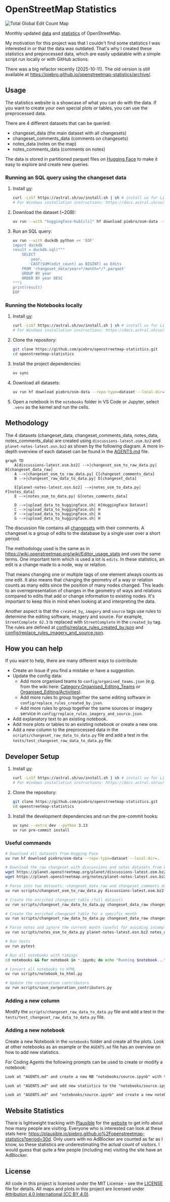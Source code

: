 # OpenStreetMap Statistics

![Total Global Edit Count Map](total_global_edit_count_map.png)

Monthly updated [data](https://huggingface.co/datasets/piebro/osm-data) and [statistics](https://piebro.github.io/openstreetmap-statistics) of OpenStreetMap.

My motivation for this project was that I couldn't find some statistics I was interested in or that the data was outdated.
That's why I created these statistics and preprocessed data, which are easily updatable with a simple script run locally or with GitHub actions.

There was a big refactor recently (2025-10-11). The old version is still available at https://piebro.github.io/openstreetmap-statistics/archive/.

## Usage

The statistics website is a showcase of what you can do with the data. If you want to create your own special plots or tables, you can use the preprocessed data.

There are 4 different datasets that can be queried:
- changeset_data (the main dataset with all changesets)
- changeset_comments_data (comments on changesets)
- notes_data (notes on the map)
- notes_comments_data (comments on notes)

The data is stored in partitioned parquet files on [Hugging Face](https://huggingface.co/datasets/piebro/osm-data) to make it easy to explore and create new queries.

### Running an SQL query using the changeset data

1. Install [uv](https://docs.astral.sh/uv/):
	```bash
	curl -LsSf https://astral.sh/uv/install.sh | sh # install uv for Linux and Mac
	# For Windows installation instructions: https://docs.astral.sh/uv/getting-started/installation/
	```

2. Download the dataset (~2GB):
	```bash
	uv run --with "huggingface-hub[cli]" hf download piebro/osm-data --repo-type=dataset --local-dir=.
	```

3. Run an SQL query:
	```bash
	uv run --with duckdb python << 'EOF'
	import duckdb
	result = duckdb.sql("""
		SELECT
			year,
			CAST(SUM(edit_count) as BIGINT) as Edits
		FROM 'changeset_data/year=*/month=*/*.parquet'
		GROUP BY year
		ORDER BY year DESC
	""")
	print(result)
	EOF
	```

### Running the Notebooks locally

1. Install [uv](https://docs.astral.sh/uv/):
	```bash
	curl -LsSf https://astral.sh/uv/install.sh | sh # install uv for Linux and Mac
	# For Windows installation instructions: https://docs.astral.sh/uv/getting-started/installation/
	```

2. Clone the repository:
	```bash
	git clone https://github.com/piebro/openstreetmap-statistics.git
	cd openstreetmap-statistics
	```

3. Install the project dependencies:
	```bash
	uv sync
	```

4. Download all datasets:
	```bash
	uv run hf download piebro/osm-data --repo-type=dataset --local-dir=.
	```

5. Open a notebook in the `notebooks` folder in VS Code or Jupyter, select `.venv` as the kernel and run the cells.


## Methodology

The 4 datasets (changeset_data, changeset_comments_data, notes_data, notes_comments_data) are created using `discussions-latest.osm.bz2` and `planet-notes-latest.osn.bz2` as shown by the following diagram. A more in-depth overview of each dataset can be found in the [AGENTS.md](AGENTS.md) file.

```mermaid
graph TD
    A[discussions-latest.osm.bz2] -->|changeset_osm_to_raw_data.py| B[changeset_data_raw]
    A -->|changeset_osm_to_raw_data.py| C[changeset_comments_data]
    B -->|changeset_raw_data_to_data.py| D[changeset_data]

    E[planet-notes-latest.osn.bz2] -->|notes_osm_to_data.py| F[notes_data]
    E -->|notes_osm_to_data.py| G[notes_comments_data]

    D -->|upload_data_to_huggingface.sh| H[HuggingFace Dataset]
    C -->|upload_data_to_huggingface.sh| H
    F -->|upload_data_to_huggingface.sh| H
    G -->|upload_data_to_huggingface.sh| H
```

The discussion file contains all [changesets](https://wiki.openstreetmap.org/wiki/Changeset) with their comments. A changeset is a group of edits to the database by a single user over a short period.

The methodology used is the same as in https://wiki.openstreetmap.org/wiki/Editor_usage_stats and uses the same terms.
One important term which is used a lot is `edits`.
In these statistics, an edit is a change made to a node, way or relation.

That means changing one or multiple tags of one element always counts as one edit.
It also means that changing the geometry of a way or relation counts as many edits since the position of many nodes changed.
This leads to an overrepresentation of changes in the geometry of ways and relations compared to edits that add or change information to existing nodes.
It's important to keep this in mind when looking at and interpreting the data.

Another aspect is that the `created_by`, `imagery` and `source` tags use rules to determine the editing software, imagery and source.
For example, `StreetComplete 62.3` is replaced with `StreetComplete` in the `created_by` tag.
The rules are defined at [config/replace_rules_created_by.json](config/replace_rules_created_by.json) and [config/replace_rules_imagery_and_source.json](config/replace_rules_imagery_and_source.json).

## How you can help

If you want to help, there are many different ways to contribute:

- Create an Issue if you find a mistake or have a suggestion.
- Update the config data:
	- Add more organised teams to `config/organised_teams.json` (e.g. from the wiki here:  [Category:Organised_Editing_Teams](https://wiki.openstreetmap.org/wiki/Category:Organised_Editing_Teams) or [Organised_Editing/Activities](https://wiki.openstreetmap.org/wiki/Organised_Editing/Activities)).
	- Add more rules to group together the same editing software in `config/replace_rules_created_by.json`.
	- Add more rules to group together the same sources or imagery service in `config/replace_rules_imagery_and_source.json`.
- Add explanatory text to an existing notebook.
- Add more plots or tables to an existing notebook or create a new one.
- Add a new column to the preprocessed data in the `scripts/changeset_raw_data_to_data.py` file and add a test in the `tests/test_changeset_raw_data_to_data.py` file.

## Developer Setup

1. Install [uv](https://docs.astral.sh/uv/):
	```bash
	curl -LsSf https://astral.sh/uv/install.sh | sh # install uv for Linux and Mac
	# For Windows installation instructions: https://docs.astral.sh/uv/getting-started/installation/
	```

2. Clone the repository:
	```bash
	git clone https://github.com/piebro/openstreetmap-statistics.git
	cd openstreetmap-statistics
	```

3. Install the development dependencies and run the pre-commit hooks:
	```bash
	uv sync --extra dev --python 3.13
	uv run pre-commit install
	```

### Useful commands

```bash
# Download all datasets from Hugging Face
uv run hf download piebro/osm-data --repo-type=dataset --local-dir=.

# Download the raw changeset with discussions and notes datasets from OpenStreetMap
wget https://planet.openstreetmap.org/planet/discussions-latest.osm.bz2
wget https://planet.openstreetmap.org/notes/planet-notes-latest.osn.bz2

# Parse into two datasets: changeset_data_raw and changeset_comments_data
uv run scripts/changeset_osm_to_raw_data.py discussions-latest.osm.bz2 changeset_data_raw changeset_comments_data --comments-ignore-current-month

# Create the enriched changeset table (full dataset)
uv run scripts/changeset_raw_data_to_data.py changeset_data_raw changeset_data

# Create the enriched changeset table for a specific month
uv run scripts/changeset_raw_data_to_data.py changeset_data_raw changeset_data 2025 8

# Parse notes and ignore the current month (useful for avoiding incomplete data)
uv run scripts/notes_osm_to_data.py planet-notes-latest.osn.bz2 notes_data notes_comments_data --ignore-current-month

# Run tests
uv run pytest

# Run all notebooks with timings
cd notebooks && for notebook in *.ipynb; do echo "Running $notebook..."; start_time=$(date +%s); NOTEBOOK_NAME="${notebook%.ipynb}" uv run jupyter execute --inplace "$notebook"; end_time=$(date +%s); echo "Completed $notebook in $((end_time - start_time)) seconds"; done && cd ..

# Convert all notebooks to HTML
uv run scripts/notebook_to_html.py

# Update the corporation contributors
uv run scripts/save_corporation_contributors.py
```

### Adding a new column

Modify the `scripts/changeset_raw_data_to_data.py` file and add a test in the `tests/test_changeset_raw_data_to_data.py` file.

### Adding a new notebook

Create a new Notebook in the `notebooks` folder and create all the plots.
Look at other notebooks as an example or the `AGENTS.md` file has an overview on how to add new statistics.

For Coding Agents the following prompts can be used to create or modify a notebook:

```md
Look at "AGENTS.md" and create a new NB "notebooks/source.ipynb" with the following statistics: "monthly percent of edits/contributors that use at least one source tag", "monthly Edits / Edits Accumulated / Contributor / Contributor Accumulated top 10 plot", "yearly Edits/Contributor per source"
```

```md
Look at "AGENTS.md" and add new statistics to the "notebooks/source.ipynb". Add a table with the yearly edits/contributors per source (top 100).
```

```md
Look at "AGENTS.md" and "notebooks/source.ipynb" and create a new notebook called "notebooks/imagery_service.ipynb" with the same statistics as "notebooks/source.ipynb" but for imagery services.
```

## Website Statistics

There is lightweight tracking with [Plausible](https://plausible.io/about) for the [website](https://piebro.github.io/openstreetmap-statistics/) to get info about how many people are visiting. Everyone who is interested can look at these stats here: https://plausible.io/piebro.github.io%2Fopenstreetmap-statistics?period=30d. Only users with no AdBlocker are counted as far as I know, so these statistics are underestimating the actual count of visitors. I would guess that quite a few people (including me) visiting the site have an AdBlocker.

## License

All code in this project is licensed under the MIT License - see the [LICENSE](LICENSE) file for details. All maps and plots in this project are licensed under [Attribution 4.0 International (CC BY 4.0)](https://creativecommons.org/licenses/by/4.0/).